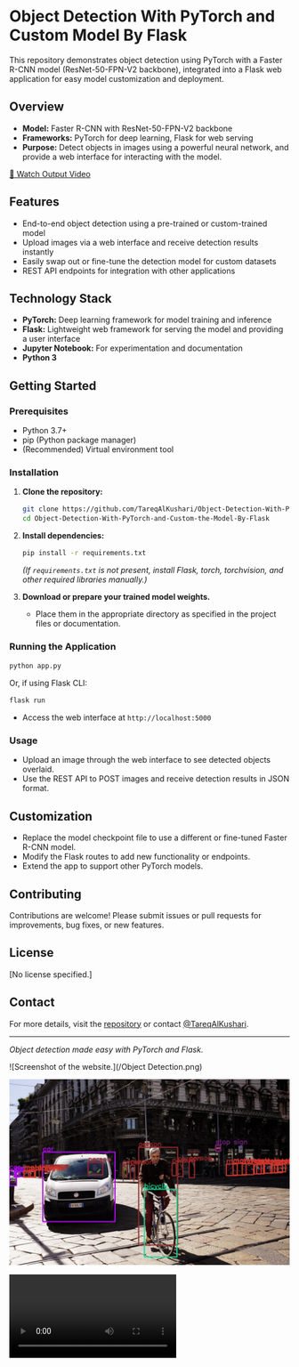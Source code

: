 # Object Detection With PyTorch and Custom Model By Flask

This repository demonstrates object detection using PyTorch with a Faster R-CNN model (ResNet-50-FPN-V2 backbone), integrated into a Flask web application for easy model customization and deployment.

## Overview

- **Model:** Faster R-CNN with ResNet-50-FPN-V2 backbone
- **Frameworks:** PyTorch for deep learning, Flask for web serving
- **Purpose:** Detect objects in images using a powerful neural network, and provide a web interface for interacting with the model.


[🎥 Watch Output Video](outputs/video2_t05.mp4)

## Features

- End-to-end object detection using a pre-trained or custom-trained model
- Upload images via a web interface and receive detection results instantly
- Easily swap out or fine-tune the detection model for custom datasets
- REST API endpoints for integration with other applications

## Technology Stack

- **PyTorch:** Deep learning framework for model training and inference
- **Flask:** Lightweight web framework for serving the model and providing a user interface
- **Jupyter Notebook:** For experimentation and documentation
- **Python 3**

## Getting Started

### Prerequisites

- Python 3.7+
- pip (Python package manager)
- (Recommended) Virtual environment tool

### Installation

1. **Clone the repository:**
   ```bash
   git clone https://github.com/TareqAlKushari/Object-Detection-With-PyTorch-and-Custom-the-Model-By-Flask.git
   cd Object-Detection-With-PyTorch-and-Custom-the-Model-By-Flask
   ```

2. **Install dependencies:**
   ```bash
   pip install -r requirements.txt
   ```
   *(If `requirements.txt` is not present, install Flask, torch, torchvision, and other required libraries manually.)*

3. **Download or prepare your trained model weights.**
   - Place them in the appropriate directory as specified in the project files or documentation.

### Running the Application

```bash
python app.py
```
Or, if using Flask CLI:
```bash
flask run
```
- Access the web interface at `http://localhost:5000`

### Usage

- Upload an image through the web interface to see detected objects overlaid.
- Use the REST API to POST images and receive detection results in JSON format.

## Customization

- Replace the model checkpoint file to use a different or fine-tuned Faster R-CNN model.
- Modify the Flask routes to add new functionality or endpoints.
- Extend the app to support other PyTorch models.

## Contributing

Contributions are welcome! Please submit issues or pull requests for improvements, bug fixes, or new features.

## License

[No license specified.]

## Contact

For more details, visit the [repository](https://github.com/TareqAlKushari/Object-Detection-With-PyTorch-and-Custom-the-Model-By-Flask) or contact [@TareqAlKushari](https://github.com/TareqAlKushari).

---

*Object detection made easy with PyTorch and Flask.*








![Screenshot of the website.](/Object Detection.png)

![Screenshot of the model.](/outputs/street_t05.jpg)

![](/outputs/video2_t05.mp4)
